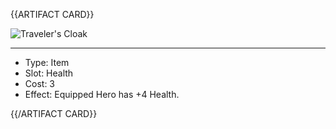 <!-- ======================================

How to Contribute: https://ggs.wiki/r/howto

Artifact-specific info: https://github.com/GGS-ORG/artifact/blob/master/README.md

====================================== -->


{{ARTIFACT CARD}}

<!-- Card image goes here. -->

![Traveler's Cloak](https://i.imgur.com/oVlTZ4Q.jpg)

---

<!-- Card description goes here. -->

* Type: Item
* Slot: Health
* Cost: 3
* Effect: Equipped Hero has +4 Health. 

{{/ARTIFACT CARD}}
